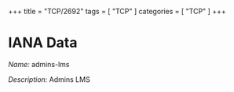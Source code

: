 +++
title = "TCP/2692"
tags = [ "TCP" ]
categories = [ "TCP" ]
+++

# IANA Data

_Name:_ admins-lms

_Description:_ Admins LMS


